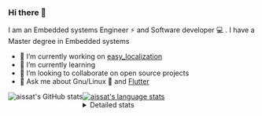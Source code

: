 ### Hi there 👋

I am an Embedded systems Engineer ⚡️ and Software developer 💻 . I have a Master degree in Embedded systems
- 🔭 I’m currently working on [easy_localization](https://pub.dev/packages/easy_localization)
- 🌱 I’m currently learning 
- 👯 I’m looking to collaborate on open source projects
- 💬 Ask me about  Gnu/Linux 🐧 and [Flutter](https://flutter.dev) 

<a href="https://profile-summary-for-github.com/user/aissat">
  <img align="left" height="170px" src="https://github-readme-stats.vercel.app/api?username=aissat&show_icons=true&line_height=27&count_private=true&include_all_commits=true" alt="aissat's GitHub stats"/>
  <img src="https://github-readme-stats.vercel.app/api/top-langs/?username=aissat&hide_langs_below=5&layout=compact" alt="aissat's language stats"/>
</a>

<details>
<summary>Detailed stats</summary>
 

### 🧐 Waka Stats

<!--START_SECTION:waka-->
![Profile Views](http://img.shields.io/badge/Profile%20Views-15-blue)

![Lines of code](https://img.shields.io/badge/From%20Hello%20World%20I%27ve%20Written-341819%20lines%20of%20code-blue)

**🐱 My Github Data** 

> 🏆 327 Contributions in the Year 2021
 > 
> 📦 43.7 kB Used in Github's Storage 
 > 
> 💼 Opted to Hire
 > 
> 📜 144 Public Repositories 
 > 
> 🔑 14 Private Repositories  
 > 
**I'm a Night 🦉** 

```text
🌞 Morning    65 commits     ██░░░░░░░░░░░░░░░░░░░░░░░   9.48% 
🌆 Daytime    94 commits     ███░░░░░░░░░░░░░░░░░░░░░░   13.7% 
🌃 Evening    291 commits    ██████████░░░░░░░░░░░░░░░   42.42% 
🌙 Night      236 commits    ████████░░░░░░░░░░░░░░░░░   34.4%

```
📅 **I'm Most Productive on Tuesday** 

```text
Monday       67 commits     ██░░░░░░░░░░░░░░░░░░░░░░░   9.77% 
Tuesday      161 commits    █████░░░░░░░░░░░░░░░░░░░░   23.47% 
Wednesday    93 commits     ███░░░░░░░░░░░░░░░░░░░░░░   13.56% 
Thursday     89 commits     ███░░░░░░░░░░░░░░░░░░░░░░   12.97% 
Friday       85 commits     ███░░░░░░░░░░░░░░░░░░░░░░   12.39% 
Saturday     119 commits    ████░░░░░░░░░░░░░░░░░░░░░   17.35% 
Sunday       72 commits     ██░░░░░░░░░░░░░░░░░░░░░░░   10.5%

```


📊 **This Week I Spent My Time On** 

```text
⌚︎ Time Zone: Africa/Algiers

💬 Programming Languages: 
Dart                     2 hrs 4 mins        ████████████████░░░░░░░░░   65.82% 
JavaScript               1 hr 3 mins         ████████░░░░░░░░░░░░░░░░░   33.89% 
YAML                     0 secs              ░░░░░░░░░░░░░░░░░░░░░░░░░   0.29%

🔥 Editors: 
VS Code                  3 hrs 8 mins        █████████████████████████   100.0%

💻 Operating System: 
Linux                    3 hrs 8 mins        █████████████████████████   100.0%

```

**I Mostly Code in Dart** 

```text
Dart                     20 repos            █████████░░░░░░░░░░░░░░░░   38.46% 
PHP                      4 repos             ██░░░░░░░░░░░░░░░░░░░░░░░   7.69% 
Vala                     4 repos             ██░░░░░░░░░░░░░░░░░░░░░░░   7.69% 
TypeScript               4 repos             ██░░░░░░░░░░░░░░░░░░░░░░░   7.69% 
C                        3 repos             █░░░░░░░░░░░░░░░░░░░░░░░░   5.77%

```


**Timeline**

![Chart not found](https://raw.githubusercontent.com/aissat/aissat/master/charts/bar_graph.png) 


 Last Updated on 17/07/2021
<!--END_SECTION:waka-->

</details>
